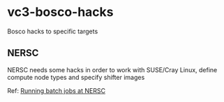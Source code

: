 # vc3-bosco-hacks
Bosco hacks to specific targets

## NERSC
NERSC needs some hacks in order to work with SUSE/Cray Linux, define compute node types and specify shifter images

Ref: [Running batch jobs at NERSC](http://www.nersc.gov/users/computational-systems/cori/running-jobs/batch-jobs)

